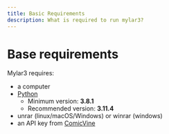 ```yaml
---
title: Basic Requirements
description: What is required to run mylar3?
---
```

# Base requirements

Mylar3 requires:

- a computer
- [Python](https://www.python.org)
    - Minimum version: **3.8.1**
    - Recommended version: **3.11.4**
- unrar (linux/macOS/Windows) or winrar (windows)
- an API key from [ComicVine](https://comicvine.gamespot.com/api)
